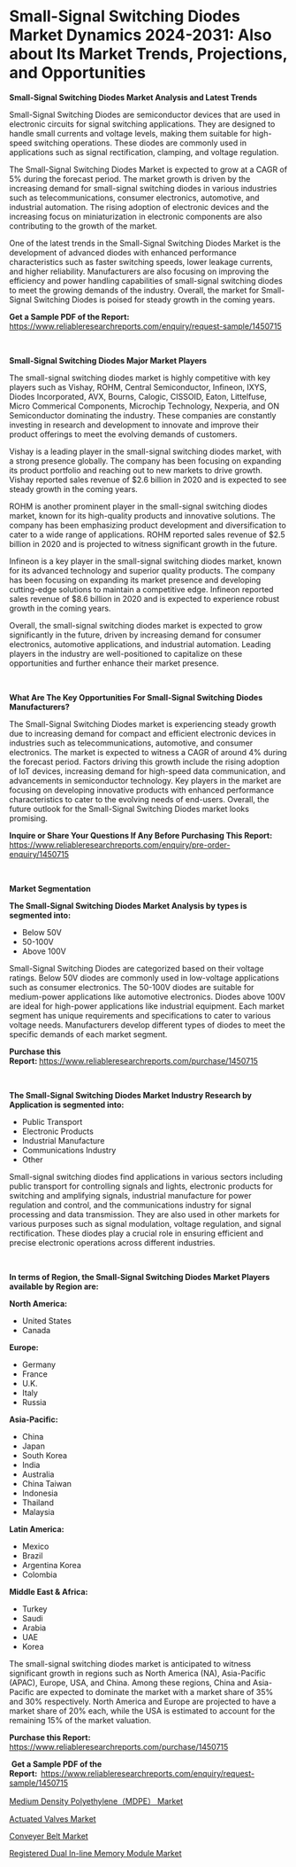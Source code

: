 <p><h1>Small-Signal Switching Diodes Market Dynamics 2024-2031: Also about Its Market Trends, Projections, and Opportunities</h1></p><p><strong>Small-Signal Switching Diodes Market Analysis and Latest Trends</strong></p>
<p><p>Small-Signal Switching Diodes are semiconductor devices that are used in electronic circuits for signal switching applications. They are designed to handle small currents and voltage levels, making them suitable for high-speed switching operations. These diodes are commonly used in applications such as signal rectification, clamping, and voltage regulation.</p><p>The Small-Signal Switching Diodes Market is expected to grow at a CAGR of 5% during the forecast period. The market growth is driven by the increasing demand for small-signal switching diodes in various industries such as telecommunications, consumer electronics, automotive, and industrial automation. The rising adoption of electronic devices and the increasing focus on miniaturization in electronic components are also contributing to the growth of the market.</p><p>One of the latest trends in the Small-Signal Switching Diodes Market is the development of advanced diodes with enhanced performance characteristics such as faster switching speeds, lower leakage currents, and higher reliability. Manufacturers are also focusing on improving the efficiency and power handling capabilities of small-signal switching diodes to meet the growing demands of the industry. Overall, the market for Small-Signal Switching Diodes is poised for steady growth in the coming years.</p></p>
<p><strong>Get a Sample PDF of the Report:&nbsp;</strong> <a href="https://www.reliableresearchreports.com/enquiry/request-sample/1450715">https://www.reliableresearchreports.com/enquiry/request-sample/1450715</a></p>
<p>&nbsp;</p>
<p><strong>Small-Signal Switching Diodes Major Market Players</strong></p>
<p><p>The small-signal switching diodes market is highly competitive with key players such as Vishay, ROHM, Central Semiconductor, Infineon, IXYS, Diodes Incorporated, AVX, Bourns, Calogic, CISSOID, Eaton, Littelfuse, Micro Commerical Components, Microchip Technology, Nexperia, and ON Semiconductor dominating the industry. These companies are constantly investing in research and development to innovate and improve their product offerings to meet the evolving demands of customers.</p><p>Vishay is a leading player in the small-signal switching diodes market, with a strong presence globally. The company has been focusing on expanding its product portfolio and reaching out to new markets to drive growth. Vishay reported sales revenue of $2.6 billion in 2020 and is expected to see steady growth in the coming years.</p><p>ROHM is another prominent player in the small-signal switching diodes market, known for its high-quality products and innovative solutions. The company has been emphasizing product development and diversification to cater to a wide range of applications. ROHM reported sales revenue of $2.5 billion in 2020 and is projected to witness significant growth in the future.</p><p>Infineon is a key player in the small-signal switching diodes market, known for its advanced technology and superior quality products. The company has been focusing on expanding its market presence and developing cutting-edge solutions to maintain a competitive edge. Infineon reported sales revenue of $8.6 billion in 2020 and is expected to experience robust growth in the coming years.</p><p>Overall, the small-signal switching diodes market is expected to grow significantly in the future, driven by increasing demand for consumer electronics, automotive applications, and industrial automation. Leading players in the industry are well-positioned to capitalize on these opportunities and further enhance their market presence.</p></p>
<p>&nbsp;</p>
<p><strong>What Are The Key Opportunities For Small-Signal Switching Diodes Manufacturers?</strong></p>
<p><p>The Small-Signal Switching Diodes market is experiencing steady growth due to increasing demand for compact and efficient electronic devices in industries such as telecommunications, automotive, and consumer electronics. The market is expected to witness a CAGR of around 4% during the forecast period. Factors driving this growth include the rising adoption of IoT devices, increasing demand for high-speed data communication, and advancements in semiconductor technology. Key players in the market are focusing on developing innovative products with enhanced performance characteristics to cater to the evolving needs of end-users. Overall, the future outlook for the Small-Signal Switching Diodes market looks promising.</p></p>
<p><strong>Inquire or Share Your Questions If Any Before Purchasing This Report:</strong> <a href="https://www.reliableresearchreports.com/enquiry/pre-order-enquiry/1450715">https://www.reliableresearchreports.com/enquiry/pre-order-enquiry/1450715</a></p>
<p>&nbsp;</p>
<p><strong>Market Segmentation</strong></p>
<p><strong>The Small-Signal Switching Diodes Market Analysis by types is segmented into:</strong></p>
<p><ul><li>Below 50V</li><li>50-100V</li><li>Above 100V</li></ul></p>
<p><p>Small-Signal Switching Diodes are categorized based on their voltage ratings. Below 50V diodes are commonly used in low-voltage applications such as consumer electronics. The 50-100V diodes are suitable for medium-power applications like automotive electronics. Diodes above 100V are ideal for high-power applications like industrial equipment. Each market segment has unique requirements and specifications to cater to various voltage needs. Manufacturers develop different types of diodes to meet the specific demands of each market segment.</p></p>
<p><strong>Purchase this Report:&nbsp;</strong><a href="https://www.reliableresearchreports.com/purchase/1450715">https://www.reliableresearchreports.com/purchase/1450715</a></p>
<p>&nbsp;</p>
<p><strong>The Small-Signal Switching Diodes Market Industry Research by Application is segmented into:</strong></p>
<p><ul><li>Public Transport</li><li>Electronic Products</li><li>Industrial Manufacture</li><li>Communications Industry</li><li>Other</li></ul></p>
<p><p>Small-signal switching diodes find applications in various sectors including public transport for controlling signals and lights, electronic products for switching and amplifying signals, industrial manufacture for power regulation and control, and the communications industry for signal processing and data transmission. They are also used in other markets for various purposes such as signal modulation, voltage regulation, and signal rectification. These diodes play a crucial role in ensuring efficient and precise electronic operations across different industries.</p></p>
<p>&nbsp;</p>
<p><strong>In terms of Region, the Small-Signal Switching Diodes Market Players available by Region are:</strong></p>
<p>
    <p> <strong> North America: </strong>
        <ul>
            <li>United States</li>
            <li>Canada</li>
        </ul>
        </p> 
    <p> <strong> Europe: </strong>
        <ul>
            <li>Germany</li>
            <li>France</li>
            <li>U.K.</li>
            <li>Italy</li>
            <li>Russia</li>
        </ul>
        </p> 
    <p> <strong> Asia-Pacific: </strong>
        <ul>
            <li>China</li>
            <li>Japan</li>
            <li>South Korea</li>
            <li>India</li>
            <li>Australia</li>
            <li>China Taiwan</li>
            <li>Indonesia</li>
            <li>Thailand</li>
            <li>Malaysia</li>
        </ul>
        </p> 
    <p> <strong> Latin America: </strong>
        <ul>
            <li>Mexico</li>
            <li>Brazil</li>
            <li>Argentina Korea</li>
            <li>Colombia</li>
        </ul>
        </p> 
    <p> <strong> Middle East & Africa: </strong>
        <ul>
            <li>Turkey</li>
            <li>Saudi</li>
            <li>Arabia</li>
            <li>UAE</li>
            <li>Korea</li>
        </ul>
    </p>
    </p>
<p><p>The small-signal switching diodes market is anticipated to witness significant growth in regions such as North America (NA), Asia-Pacific (APAC), Europe, USA, and China. Among these regions, China and Asia-Pacific are expected to dominate the market with a market share of 35% and 30% respectively. North America and Europe are projected to have a market share of 20% each, while the USA is estimated to account for the remaining 15% of the market valuation.</p></p>
<p><strong>Purchase this Report: </strong><a href="https://www.reliableresearchreports.com/purchase/1450715">https://www.reliableresearchreports.com/purchase/1450715</a></p>
<p>&nbsp;<strong>Get a Sample PDF of the Report:&nbsp;&nbsp;</strong><a href="https://www.reliableresearchreports.com/enquiry/request-sample/1450715">https://www.reliableresearchreports.com/enquiry/request-sample/1450715</a></p>
<p><strong></strong></p>
<p><p><a href="https://github.com/bobicer/Market-Research-Report-List-2/blob/main/medium-density-polyethylenemdpe-market.md">Medium Density Polyethylene（MDPE） Market</a></p><p><a href="https://github.com/seekum/Market-Research-Report-List-1/blob/main/actuated-valves-market.md">Actuated Valves Market</a></p><p><a href="https://github.com/timeliteaut/Market-Research-Report-List-1/blob/main/conveyer-belt-market.md">Conveyer Belt Market</a></p><p><a href="https://github.com/nancykennedykellievqfqt2/Market-Research-Report-List-1/blob/main/registered-dual-in-line-memory-module-market.md">Registered Dual In-line Memory Module Market</a></p></p>